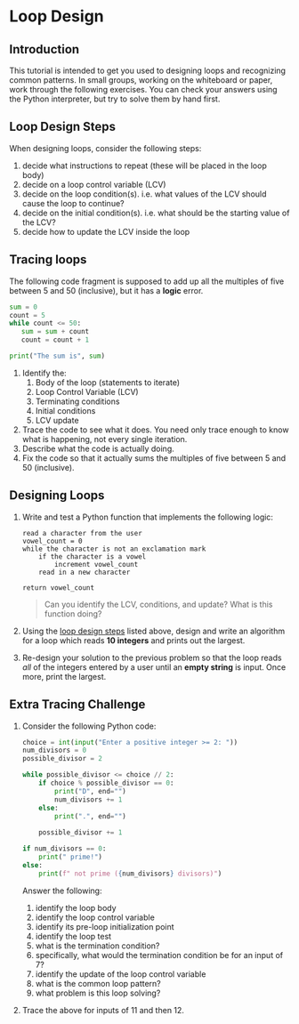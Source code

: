 # Loop Design

<!-- Mashup of COMP 1501 and COMP 1631 tutorials -->

## Introduction
This tutorial is intended to get you used to designing loops and recognizing common patterns. In small groups, working on the whiteboard or paper, work through the following exercises. You can check your answers using the Python interpreter, but try to solve them by hand first.

## Loop Design Steps
When designing loops, consider the following steps:
1. decide what instructions to repeat (these will be placed in the loop body)
2. decide on a loop control variable (LCV)
3. decide on the loop condition(s). i.e. what values of the LCV should cause the loop to continue?
4. decide on the initial condition(s). i.e. what should be the starting value of the LCV?
5. decide how to update the LCV inside the loop

## Tracing loops
The following code fragment is supposed to add up all the multiples of five between 5 and 50 (inclusive), but it has a **logic** error.

```python
sum = 0
count = 5
while count <= 50:
   sum = sum + count
   count = count + 1

print("The sum is", sum)
```

1. Identify the:
   1. Body of the loop (statements to iterate)
   2. Loop Control Variable (LCV)
   3. Terminating conditions
   4. Initial conditions
   5. LCV update
2. Trace the code to see what it does. You need only trace enough to know what is happening, not every single iteration.
3. Describe what the code is actually doing.
4. Fix the code so that it actually sums the multiples of five between 5 and 50 (inclusive).

## Designing Loops
1. Write and test a Python function that implements the following logic:
    ```plaintext
    read a character from the user
    vowel_count = 0
    while the character is not an exclamation mark
        if the character is a vowel
            increment vowel_count
        read in a new character
    
    return vowel_count
    ```
    > Can you identify the LCV, conditions, and update? What is this function doing?
2. Using the [loop design steps](#loop-design-steps) listed above, design and write an algorithm for a loop which reads **10 integers** and prints out the largest.

3. Re-design your solution to the previous problem so that the loop reads *all* of the integers entered by a user until an **empty string** is input. Once more, print the largest.

## Extra Tracing Challenge
1. Consider the following Python code:
    ```python
    choice = int(input("Enter a positive integer >= 2: "))
    num_divisors = 0
    possible_divisor = 2

    while possible_divisor <= choice // 2:
        if choice % possible_divisor == 0:
            print("D", end="")
            num_divisors += 1
        else:
            print(".", end="")
        
        possible_divisor += 1

    if num_divisors == 0:
        print(" prime!")
    else:
        print(f" not prime ({num_divisors} divisors)")
    ```

    Answer the following:
   1. identify the loop body
   2. identify the loop control variable
   3. identify its pre-loop initialization point
   4. identify the loop test
   5. what is the termination condition?
   6. specifically, what would the termination condition be for an input of 7?
   7. identify the update of the loop control variable
   8. what is the common loop pattern?
   9. what problem is this loop solving?

2.  Trace the above for inputs of 11 and then 12.

